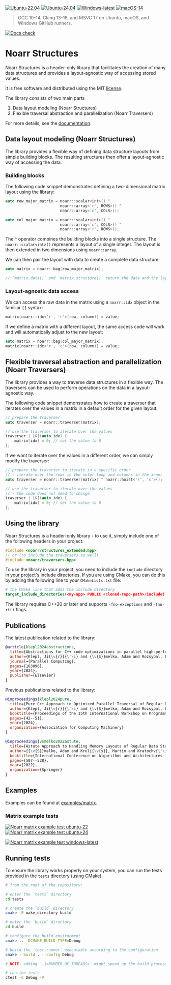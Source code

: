 [![Ubuntu-22.04](../../actions/workflows/noarr_test_ubuntu_22.yml/badge.svg)](../../actions/workflows/noarr_test_ubuntu_22.yml) [![Ubuntu-24.04](../../actions/workflows/noarr_test_ubuntu_24.yml/badge.svg)](../../actions/workflows/noarr_test_ubuntu_24.yml) [![Windows-latest](../../actions/workflows/noarr_test_winl.yml/badge.svg)](../../actions/workflows/noarr_test_winl.yml) [![macOS-14](../../actions/workflows/noarr_test_macos_14.yml/badge.svg)](../../actions/workflows/noarr_test_macos_14.yml)

> GCC 10-14, Clang 13-18, and MSVC 17 on Ubuntu, macOS, and Windows GitHub runners.

[![Docs check](../../actions/workflows/noarr_docs_check.yml/badge.svg)](../../actions/workflows/noarr_docs_check.yml)


# Noarr Structures

Noarr Structures is a header-only library that facilitates the creation of many data structures and provides a layout-agnostic way of accessing stored values.

It is free software and distributed using the MIT [license](LICENSE).

The library consists of two main parts

1. Data layout modeling (Noarr Structures)
2. Flexible traversal abstraction and parallelization (Noarr Traversers)

For more details, see the [documentation](docs/README.md).

## Data layout modeling (Noarr Structures)

The library provides a flexible way of defining data structure layouts from simple building blocks. The resulting structures then offer a layout-agnostic way of accessing the data.


### Building blocks

The following code snippet demonstrates defining a two-dimensional matrix layout using the library:

```cpp
auto row_major_matrix = noarr::scalar<int>() ^
                        noarr::array<'r', ROWS>() ^
                        noarr::array<'c', COLS>();

auto col_major_matrix = noarr::scalar<int>() ^
                        noarr::array<'c', COLS>() ^
                        noarr::array<'r', ROWS>();
```

The `^` operator combines the building blocks into a single structure. The `noarr::scalar<int>()` represents a layout of a single integer. The layout is then extended in two dimensions using `noarr::array`.

We can then pair the layout with data to create a complete data structure:

```cpp
auto matrix = noarr::bag(row_major_matrix);

// `matrix.data()` and `matrix.structure()` return the data and the layout
```


### Layout-agnostic data access

We can access the raw data in the matrix using a `noarr::idx` object in the familiar `[]` syntax:

```cpp
matrix[noarr::idx<'r', 'c'>(row, column)] = value;
```

If we define a matrix with a different layout, the same access code will work and will automatically adjust to the new layout:

```cpp
auto matrix = noarr::bag(col_major_matrix);
matrix[noarr::idx<'r', 'c'>(row, column)] = value;
```


## Flexible traversal abstraction and parallelization (Noarr Traversers)

The library provides a way to traverse data structures in a flexible way. The traversers can be used to perform operations on the data in a layout-agnostic way.

The following code snippet demonstrates how to create a traverser that iterates over the values in a matrix in a default order for the given layout:

```cpp
// prepare the traverser
auto traverser = noarr::traverser(matrix);

// use the traverser to iterate over the values
traverser | [&](auto idx) {
    matrix[idx] = 0; // set the value to 0
};
```

If we want to iterate over the values in a different order, we can simply modify the traverser:

```cpp
// prepare the traverser to iterate in a specific order
// - iterate over the rows in the outer loop and columns in the inner
auto traverser = noarr::traverser(matrix) ^ noarr::hoist<'r', 'c'>();

// use the traverser to iterate over the values
// - the code does not need to change
traverser | [&](auto idx) {
    matrix[idx] = 0; // set the value to 0
};
```


## Using the library

Noarr Structures is a header-only library - to use it, simply include one of the following headers in your project:

```cpp
#include <noarr/structures_extended.hpp>
// or (to include the traversers as well)
#include <noarr/traversers.hpp>
```

To use the library in your project, you need to include the `include` directory in your project's include directories. If you are using CMake, you can do this by adding the following line to your `CMakeLists.txt` file:

```cmake
# the CMake line that adds the include directory
target_include_directories(<my-app> PUBLIC <cloned-repo-path>/include)
```

The library requires C++20 or later and supports `-fno-exceptions` and `-fno-rtti` flags.


## Publications

The latest publication related to the library:

```bibtex
@article{klepl2024abstractions,
  title={Abstractions for C++ code optimizations in parallel high-performance applications},
  author={Klepl, Ji{\v{r}}{\'\i} and {\v{S}}melko, Adam and Rozsypal, Luk{\'a}{\v{s}} and Kruli{\v{s}}, Martin},
  journal={Parallel Computing},
  pages={103096},
  year={2024},
  publisher={Elsevier}
}
```

Previous publications related to the library:

```bibtex
@inproceedings{klepl2024pure,
  title={Pure C++ Approach to Optimized Parallel Traversal of Regular Data Structures},
  author={Klepl, Ji{\v{r}}{\'\i} and {\v{S}}melko, Adam and Rozsypal, Luk{\'a}{\v{s}} and Kruli{\v{s}}, Martin},
  booktitle={Proceedings of the 15th International Workshop on Programming Models and Applications for Multicores and Manycores},
  pages={42--51},
  year={2024},
  organization={Association for Computing Machinery}
}

@inproceedings{vsmelko2022astute,
  title={Astute Approach to Handling Memory Layouts of Regular Data Structures},
  author={{\v{S}}melko, Adam and Kruli{\v{s}}, Martin and Kratochv{\'\i}l, Miroslav and Klepl, Ji{\v{r}}{\'\i} and Mayer, Ji{\v{r}}{\'\i} and {\v{S}}im{\uu}nek, Petr},
  booktitle={International Conference on Algorithms and Architectures for Parallel Processing},
  pages={507--528},
  year={2022},
  organization={Springer}
}
```


## Examples

Examples can be found at [examples/matrix](examples/matrix "matrix example").


### Matrix example tests  <!-- Exclude this line from linear documentation -->

[![Noarr matrix example test ubuntu-22](../../actions/workflows/noarr_matrix_example_test_ubuntu_22.yml/badge.svg)](../../actions/workflows/noarr_matrix_example_test_ubuntu_22.yml) [![Noarr matrix example test ubuntu-24](../../actions/workflows/noarr_matrix_example_test_ubuntu_24.yml/badge.svg)](../../actions/workflows/noarr_matrix_example_test_ubuntu_24.yml)

[![Noarr matrix example test windows-latest](../../actions/workflows/noarr_matrix_example_test_winl.yml/badge.svg)](../../actions/workflows/noarr_matrix_example_test_winl.yml)


## Running tests

To ensure the library works properly on your system, you can run the tests provided in the `tests` directory (using CMake).

```sh
# from the root of the repository:

# enter the `tests` directory
cd tests

# create the `build` directory
cmake -E make_directory build

# enter the `build` directory
cd build

# configure the build environment
cmake .. -DCMAKE_BUILD_TYPE=Debug

# build the `test-runner` executable according to the configuration
cmake --build . --config Debug

# NOTE: adding `-j<NUMBER_OF_THREADS>` might speed up the build process 

# run the tests
ctest -C Debug -V
```

